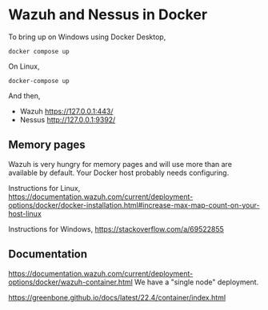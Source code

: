 # Wazuh and Nessus in Docker

To bring up on Windows using Docker Desktop,
```
docker compose up
```

On Linux,
```
docker-compose up
```

And then,

* Wazuh https://127.0.0.1:443/
* Nessus http://127.0.0.1:9392/

## Memory pages

Wazuh is very hungry for memory pages and will use more than are available by
default. Your Docker host probably needs configuring.

Instructions for Linux,
https://documentation.wazuh.com/current/deployment-options/docker/docker-installation.html#increase-max-map-count-on-your-host-linux

Instructions for Windows,
https://stackoverflow.com/a/69522855

## Documentation

https://documentation.wazuh.com/current/deployment-options/docker/wazuh-container.html
We have a "single node" deployment.

https://greenbone.github.io/docs/latest/22.4/container/index.html


